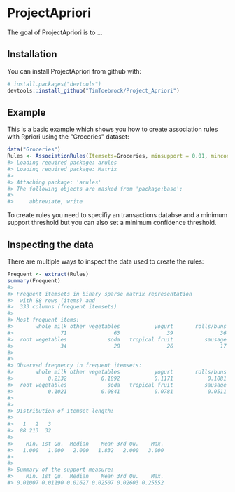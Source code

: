 
<!-- README.md is generated from README.Rmd. Please edit that file -->
ProjectApriori
==============

The goal of ProjectApriori is to ...

Installation
------------

You can install ProjectApriori from github with:

``` r
# install.packages("devtools")
devtools::install_github("TimToebrock/Project_Apriori")
```

Example
-------

This is a basic example which shows you how to create association rules with Rpriori using the "Groceries" dataset:

``` r
data("Groceries")
Rules <- AssociationRules(Itemsets=Groceries, minsupport = 0.01, minconfidence = 0) 
#> Loading required package: arules
#> Loading required package: Matrix
#> 
#> Attaching package: 'arules'
#> The following objects are masked from 'package:base':
#> 
#>     abbreviate, write
```

To create rules you need to specifiy an transactions databse and a minimum support threshold but you can also set a minimum confidence threshold.

Inspecting the data
-------------------

There are multiple ways to inspect the data used to create the rules:

``` r
Frequent <- extract(Rules)
summary(Frequent)
#> 
#> Frequent itemsets in binary sparse matrix representation 
#>  with 88 rows (items) and 
#>  333 columns (frequent itemsets)
#> 
#> Most frequent items: 
#>       whole milk other vegetables           yogurt       rolls/buns 
#>               71               63               39               36 
#>  root vegetables             soda   tropical fruit          sausage 
#>               34               28               26               17 
#> 
#> 
#> Observed frequency in frequent itemsets:
#>       whole milk other vegetables           yogurt       rolls/buns 
#>           0.2132           0.1892           0.1171           0.1081 
#>  root vegetables             soda   tropical fruit          sausage 
#>           0.1021           0.0841           0.0781           0.0511 
#> 
#> 
#> Distribution of itemset length:
#> 
#>   1   2   3 
#>  88 213  32 
#> 
#>    Min. 1st Qu.  Median    Mean 3rd Qu.    Max. 
#>   1.000   1.000   2.000   1.832   2.000   3.000 
#> 
#> 
#> Summary of the support measure:
#>    Min. 1st Qu.  Median    Mean 3rd Qu.    Max. 
#> 0.01007 0.01190 0.01627 0.02507 0.02603 0.25552
```
